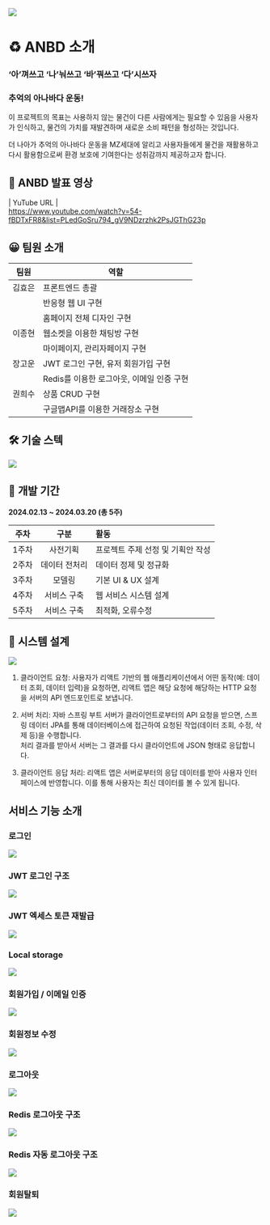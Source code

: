![](readme/newhome.png)

# ♻️ **ANBD 소개**

### ‘아’껴쓰고 ‘나’눠쓰고 ‘바’꿔쓰고 ‘다’시쓰자

### 추억의 아나바다 운동!

이 프로젝트의 목표는 사용하지 않는 물건이 다른 사람에게는 필요할 수 있음을 사용자가 인식하고,
물건의 가치를 재발견하며 새로운 소비 패턴을 형성하는 것입니다.  

더 나아가 추억의 아나바다 운동을 MZ세대에 알리고 사용자들에게 물건을 재활용하고 다시 활용함으로써 환경 보호에 기여한다는 성취감까지 제공하고자 합니다.

## 🎤 **ANBD 발표 영상**

| YuTube URL |  
https://www.youtube.com/watch?v=54-fBDTxFR8&list=PLedGoSru794_gV9NDzrzhk2PsJGThG23p


## 😀 **팀원 소개**

| 팀원  | 역할                         |
|-----|----------------------------|
| 김효은 | 프론트엔드 총괄                   |
|     | 반응형 웹 UI 구현                |
|     | 홈페이지 전체 디자인 구현             |
| 이종현 | 웹소켓을 이용한 채팅방 구현            |
|     | 마이페이지, 관리자페이지 구현           |
| 장고운 | JWT 로그인 구현, 유저 회원가입 구현     |
|  | Redis를 이용한 로그아웃, 이메일 인증 구현 |
| 권희수 | 상품 CRUD 구현                 |
|  | 구글맵API를 이용한 거래장소 구현        |

## 🛠 **기술 스텍**
![](readme/skillstack.png)

## 📆 **개발 기간**

**2024.02.13 ~ 2024.03.20 (총 5주)**

| 주차  |   구분    | 활동                  |
|:---:|:-------:|:--------------------|
| 1주차 |  사전기획   | 프로젝트 주제 선정 및 기획안 작성 | 
| 2주차 | 데이터 전처리 | 데이터 정제 및 정규화        |
| 3주차 |   모델링   | 기본  UI & UX 설계      |
| 4주차 | 서비스 구축  | 웹 서비스 시스템 설계        |
| 5주차 | 서비스 구축  | 최적화, 오류수정           |  


## 🔄 **시스템 설계**
![](readme/systemarchitecture.png)

1. 클라이언트 요청: 사용자가 리액트 기반의 웹 애플리케이션에서 어떤 동작(예: 데이터 조회, 데이터 입력)을 요청하면, 리액트 앱은 해당 요청에 해당하는 HTTP 요청을 서버의 API 엔드포인트로 보냅니다.  

2. 서버 처리: 자바 스프링 부트 서버가 클라이언트로부터의 API 요청을 받으면, 스프링 데이터 JPA를 통해 데이터베이스에 접근하여 요청된 작업(데이터 조회, 수정, 삭제 등)을 수행합니다.  
처리 결과를 받아서 서버는 그 결과를 다시 클라이언트에 JSON 형태로 응답합니다.

3. 클라이언트 응답 처리: 리액트 앱은 서버로부터의 응답 데이터를 받아 사용자 인터페이스에 반영합니다. 이를 통해 사용자는 최신 데이터를 볼 수 있게 됩니다.

## **서비스 기능 소개**

### 로그인
![](readme/login1.gif)

### JWT 로그인 구조
![](readme/login1.png)

### JWT 엑세스 토큰 재발급
![](readme/reissue1.png)

### Local storage
![](readme/localstorage.png)

### 회원가입 / 이메일 인증
![](readme/signup1.gif)

### 회원정보 수정
![](readme/update1.gif)

### 로그아웃
![](readme/logout1.gif)

### Redis 로그아웃 구조
![](readme/logout1.png)

### Redis 자동 로그아웃 구조
![](readme/autologout1.png)

### 회원탈퇴
![](readme/exist1.gif)

